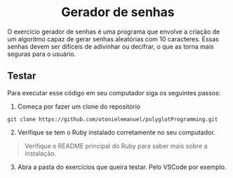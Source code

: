 <h1 align="center">Gerador de senhas</h1>

O exercício gerador de senhas é uma programa que envolve a criação de um algoritmo capaz de gerar senhas aleatórias com 10 caracteres. Essas senhas devem ser difíceis de adivinhar ou decifrar, o que as torna mais seguras para o usuário.

## Testar

Para executar esse código em seu computador siga os seguintes passos:

1. Começa por fazer um clone do repositório

```
git clone https://github.com/otonielemanuel/polyglotProgramming.git
```

2. Verifique se tem o Ruby instalado corretamente no seu computador.

> Verifique o README principal do Ruby para saber mais sobre a instalação.

3. Abra a pasta do exercícios que queira testar. Pelo VSCode por exemplo.